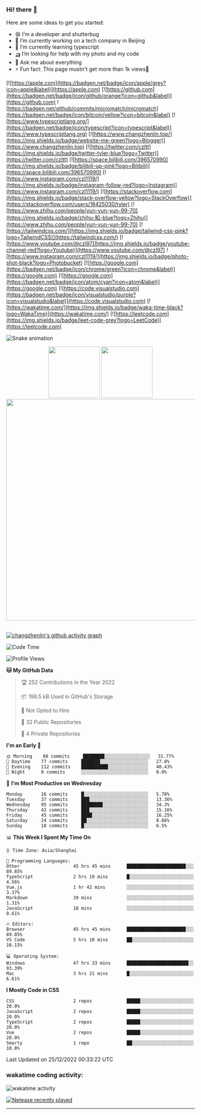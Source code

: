 
### Hi! there 👋


Here are some ideas to get you started:

- 😄 I’m a developer and shutterbug
- 🔭 I’m currently working on a tech company in Beijing
- 🌱 I’m currently learning typescript
- 🛺 I’m looking for help with my photo and my code
- 💬 Ask me about everything
- ⚡ Fun fact: This page mustn't get more than 1k views🤣

[![https://apple.com](https://badgen.net/badge/icon/apple/grey?icon=apple&label)](https://apple.com)
[![https://github.com](https://badgen.net/badge/icon/github/orange?icon=github&label)](https://github.com)
![https://badgen.net/github/commits/micromatch/micromatch](https://badgen.net/badge/icon/bitcoin/yellow?icon=bitcoin&label)
[![https://www.typescriptlang.org/](https://badgen.net/badge/icon/typescript?icon=typescript&label)](https://www.typescriptlang.org)
[![https://www.changzhenlin.top/](https://img.shields.io/badge/website-me-green?logo=Blogger)](https://www.changzhenlin.top)
[![https://twitter.com/czltt](https://img.shields.io/badge/twitter-tyler-blue?logo=Twitter)](https://twitter.com/czltt)
[![https://space.bilibili.com/396570990](https://img.shields.io/badge/bilibili-up-pink?logo=Bilibili)](https://space.bilibili.com/396570990)
[![https://www.instagram.com/czl1119/](https://img.shields.io/badge/instagram-follow-red?logo=Instagram)](https://www.instagram.com/czl1119/)
[![https://stackoverflow.com](https://img.shields.io/badge/stack-overflow-yellow?logo=StackOverflow)](https://stackoverflow.com/users/18425030/tyler)
[![https://www.zhihu.com/people/yun-yun-yun-99-70](https://img.shields.io/badge/zhihu-知-blue?logo=Zhihu)](https://www.zhihu.com/people/yun-yun-yun-99-70)
[![https://tailwindcss.com/](https://img.shields.io/badge/tailwind-css-pink?logo=TailwindCSS)](https://tailwindcss.com/)
[![https://www.youtube.com/@czl97](https://img.shields.io/badge/youtube-channel-red?logo=Youtube)](https://www.youtube.com/@czl97)
![https://www.instagram.com/czl1119/](https://img.shields.io/badge/photo-shot-black?logo=Photobucket)
[![https://google.com](https://badgen.net/badge/icon/chrome/green?icon=chrome&label)](https://google.com)
[![https://google.com](https://badgen.net/badge/icon/atom/cyan?icon=atom&label)](https://google.com)
[![https://code.visualstudio.com](https://badgen.net/badge/icon/visualstudio/purple?icon=visualstudio&label)](https://code.visualstudio.com)
[![https://wakatime.com/](https://img.shields.io/badge/waka-time-black?logo=WakaTime)](https://wakatime.com/)
[![https://leetcode.com](https://img.shields.io/badge/leet-code-grey?logo=LeetCode)](https://leetcode.com)






![Snake animation](https://github.com/changzhenlin/changzhenlin/blob/output/github-contribution-grid-snake.svg)

<!-- GitHub数据统计 -->
<div align="center">
  <img height="137px" src="https://github-readme-stats.vercel.app/api?username=changzhenlin&hide_title=true&hide_border=true&show_icons=trueline_height=21&text_color=000&icon_color=000&theme=graywhite" />
  <img height="137px" src="https://github-readme-stats.vercel.app/api/top-langs/?username=changzhenlin&hide_title=true&hide_border=true&layout=compact&langs_count=6&text_color=000&icon_color=fff&theme=graywhite" />
</div>

<!-- 连续提交代码天数记录 -->
<div align="center">
<!--   <img style="float:right" width="260" src="https://media.giphy.com/media/G90BPjJbzidJIbVs54/giphy.gif" /> -->
  <img width="590" src="https://github-readme-streak-stats.herokuapp.com/?user=changzhenlin&hide_border=true" />
</div>
<br>

<!-- [![changzhenlin's github activity graph](https://activity-graph.herokuapp.com/graph?username=changzhenlin&theme=dracula)](https://github.com/changzhenlin) -->
[![changzhenlin's github activity graph](https://github-readme-activity-graph.cyclic.app/graph?username=changzhenlin&theme=dracula&hide_border=true)](https://github.com/changzhenlin)


<!--START_SECTION:waka-->
![Code Time](http://img.shields.io/badge/Code%20Time-2%2C429%20hrs%207%20mins-blue)

![Profile Views](http://img.shields.io/badge/Profile%20Views-92-blue)

**🐱 My GitHub Data** 

> 🏆 252 Contributions in the Year 2022
 > 
> 📦 198.5 kB Used in GitHub's Storage 
 > 
> 🚫 Not Opted to Hire
 > 
> 📜 32 Public Repositories 
 > 
> 🔑 4 Private Repositories  
 > 
**I'm an Early 🐤** 

```text
🌞 Morning    88 commits     ████████░░░░░░░░░░░░░░░░░   31.77% 
🌆 Daytime    77 commits     ███████░░░░░░░░░░░░░░░░░░   27.8% 
🌃 Evening    112 commits    ██████████░░░░░░░░░░░░░░░   40.43% 
🌙 Night      0 commits      ░░░░░░░░░░░░░░░░░░░░░░░░░   0.0%

```
📅 **I'm Most Productive on Wednesday** 

```text
Monday       16 commits     █░░░░░░░░░░░░░░░░░░░░░░░░   5.78% 
Tuesday      37 commits     ███░░░░░░░░░░░░░░░░░░░░░░   13.36% 
Wednesday    95 commits     ████████░░░░░░░░░░░░░░░░░   34.3% 
Thursday     42 commits     ███░░░░░░░░░░░░░░░░░░░░░░   15.16% 
Friday       45 commits     ████░░░░░░░░░░░░░░░░░░░░░   16.25% 
Saturday     24 commits     ██░░░░░░░░░░░░░░░░░░░░░░░   8.66% 
Sunday       18 commits     █░░░░░░░░░░░░░░░░░░░░░░░░   6.5%

```


📊 **This Week I Spent My Time On** 

```text
⌚︎ Time Zone: Asia/Shanghai

💬 Programming Languages: 
Other                    45 hrs 45 mins      ██████████████████████░░░   89.85% 
TypeScript               2 hrs 19 mins       █░░░░░░░░░░░░░░░░░░░░░░░░   4.56% 
Vue.js                   1 hr 42 mins        ░░░░░░░░░░░░░░░░░░░░░░░░░   3.37% 
Markdown                 39 mins             ░░░░░░░░░░░░░░░░░░░░░░░░░   1.31% 
JavaScript               18 mins             ░░░░░░░░░░░░░░░░░░░░░░░░░   0.61%

🔥 Editors: 
Browser                  45 hrs 45 mins      ██████████████████████░░░   89.85% 
VS Code                  5 hrs 10 mins       ██░░░░░░░░░░░░░░░░░░░░░░░   10.15%

💻 Operating System: 
Windows                  47 hrs 33 mins      ███████████████████████░░   93.39% 
Mac                      3 hrs 21 mins       █░░░░░░░░░░░░░░░░░░░░░░░░   6.61%

```

**I Mostly Code in CSS** 

```text
CSS                      2 repos             █████░░░░░░░░░░░░░░░░░░░░   20.0% 
JavaScript               2 repos             █████░░░░░░░░░░░░░░░░░░░░   20.0% 
TypeScript               2 repos             █████░░░░░░░░░░░░░░░░░░░░   20.0% 
Vue                      2 repos             █████░░░░░░░░░░░░░░░░░░░░   20.0% 
Smarty                   1 repo              ██░░░░░░░░░░░░░░░░░░░░░░░   10.0%

```



 Last Updated on 25/12/2022 00:33:22 UTC
<!--END_SECTION:waka-->

### wakatime coding activity:
![wakatime activity](https://wakatime.com/share/@49f7718f-695e-418d-8c8b-7a1308f135bf/80f4e743-f82f-43f5-8990-3e247b6b16c5.svg)

[![Netease recently played](https://netease-recent-profile.vercel.app/?id=437226058&width=850)](https://netease-recent-profile.vercel.app/?id=437226058&width=850)

---

